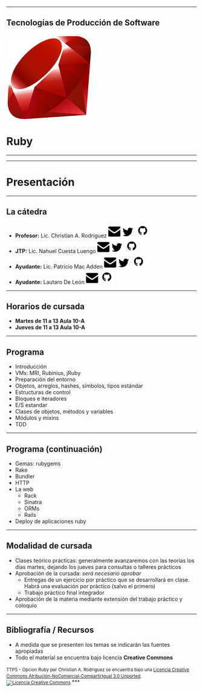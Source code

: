 ***
## Tecnologías de Producción de Software
![Ruby logo](images/00/ruby.png)
# Ruby
***
***
# Presentación
---
## La cátedra 
* **Profesor:** Lic. Christian A. Rodríguez 
  [![car@info.unlp.edu.ar](images/assets/mail.png)](mailto:car@info.unlp.edu.ar "car@info.unlp.edu.ar")
  [![twitter](images/assets/twitter.png)](https://twitter.com/car_unlp "twitter")
  [![github](images/assets/github.png)](https://github.com/chrodriguez "github")
* **JTP:** Lic. Nahuel Cuesta Luengo
  [![ncuesta@cespi.unlp.edu.ar](images/assets/mail.png)](mailto:ncuesta@cespi.unlp.edu.ar "ncuesta@cespi.unlp.edu.ar")
  [![twitter](images/assets/twitter.png)](https://twitter.com/ncuestal "twitter") 
  [![github](images/assets/github.png)](https://github.com/ncuesta "github")
* **Ayudante:** Lic. Patricio Mac Adden 
[![patriciomacadden@gmail.com](images/assets/mail.png)](mailto:patriciomacadden@gmail.com "patriciomacadden@gmail.com") 
[![twitter](images/assets/twitter.png)](https://twitter.com/maxawen "twitter") 
[![github](images/assets/github.png)](https://github.com/patriciomacadden "github")
* **Ayudante:** Lautaro De León 
[![ldeleon@cespi.unlp.edu.ar](images/assets/mail.png)](mailto:ldeleon@cespi.unlp.edu.ar "ldeleon@cespi.unlp.edu.ar")
[![github](images/assets/github.png)](https://github.com/lndl "github")

---
## Horarios de cursada
* **Martes de 11 a 13 Aula 10-A**
* **Jueves de 11 a 13 Aula 10-A**

---
## Programa
* Introducción
* VMs: MRI, Rubinius, jRuby
* Preparación del entorno
* Objetos, arreglos, hashes, símbolos, tipos estándar
* Estructuras de control
* Bloques e iteradores
* E/S estandar
* Clases de objetos, métodos y variables
* Módulos y mixins
* TDD
---
## Programa (continuación)
* Gemas: rubygems
* Rake
* Bundler
* HTTP
* La web
  * Rack
  * Sinatra
  * ORMs
  * Rails
* Deploy de aplicaciones ruby
---
## Modalidad de cursada
* Clases teórico prácticas: generalmente avanzaremos con las teorías los días
  martes, dejando los jueves para consultas o talleres prácticos
* Aprobación de la cursada: *será necesario aprobar*
  * Entregas de un ejercicio por práctico que se desarrollará en clase. Habrá
    una evaluación por práctico (salvo el primero)
  * Trabajo práctico final integrador
* Aprobación de la materia mediante extensión del trabajo práctico y coloquio

---
## Bibliografía / Recursos
* A medida que se presenten los temas se indicarán las fuentes apropiadas
* Todo el material se encuentra bajo licencia **Creative Commons**


<small>
<span xmlns:dct="http://purl.org/dc/terms/" property="dct:title">TTPS - Opcion Ruby</span> por 
<span xmlns:cc="http://creativecommons.org/ns#" property="cc:attributionName">Christian A. Rodriguez</span> se encuentra bajo
una <a rel="license" href="http://creativecommons.org/licenses/by-nc-sa/3.0/deed.es">Licencia Creative Commons Atribución-NoComercial-CompartirIgual 3.0 Unported</a>.
<br />
<a rel="license" href="http://creativecommons.org/licenses/by-nc-sa/3.0/deed.es">
<img alt="Licencia Creative Commons" style="border-width:0" src="http://i.creativecommons.org/l/by-nc-sa/3.0/88x31.png" /></a>
</small>
***
